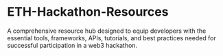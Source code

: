 # ETH-Hackathon-Resources
A comprehensive resource hub designed to equip developers with the essential tools, frameworks, APIs, tutorials, and best practices needed for successful participation in a web3 hackathon.
